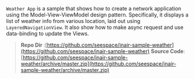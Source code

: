 `Weather App` is a sample that shows how to create a network application using the Model-View-ViewModel design pattern. Specifically, it displays a list of weather info from various location, laid out using `LayeredNavigationView`. It also show how to make async request and use data-binding to update the Views.

> **Repo Dir** :[https://github.com/seespace/inair-sample-weather](https://github.com/seespace/inair-sample-weather)
> **Source Code**: [https://github.com/seespace/inair-sample-weather/archive/master.zip](https://github.com/seespace/inair-sample-weather/archive/master.zip)

